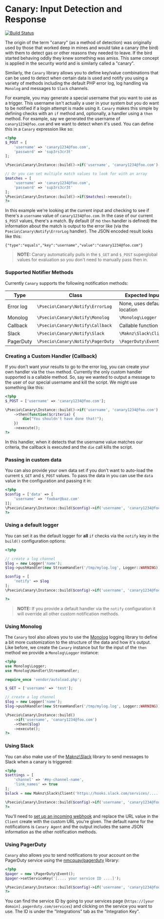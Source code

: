 Canary: Input Detection and Response
==================

[![Build Status](https://travis-ci.org/psecio/canary.svg?branch=master)](https://travis-ci.org/psecio/canary)

The origin of the term "canary" (as a method of detection) was originally used by those that worked deep in mines and would take a canary
(the bird) with them to detect gas or other reasons they needed to leave. If the bird started behaving oddly they knew something was amiss.
This same concept is applied in the security world and is similarly called a "canary".

Similarly, the `Canary` library allows you to define key/value combinations that can be used to detect when certain data is used and notify
you using a variety of methods including the default PHP error log, log handling via `Monolog` and messages to `Slack` channels.

For example, you may generate a special username that you want to use as a trigger. This username isn't actually a user in your system
but you do want to be notified if a login attempt is made using it. `Canary` makes this simple by defining checks with an `if` method and,
optionally, a handler using a `then` method. For example, say we generated the username of `canary1234@foo.com` and we want to detect when
it's used. You can define this in a `Canary` expression like so:

```php
<?php
$_POST = [
    'username' => 'canary1234@foo.com',
    'password' => 'sup3rs3cr3t'
];

\Psecio\Canary\Instance::build()->if('username', 'canary1234@foo.com')->execute();

// Or you can set multiple match values to look for with an array
$matches = [
    'username' => 'canary1234@foo.com',
    'password' => 'sup3rs3cr3t'
];
\Psecio\Canary\Instance::build()->if($matches)->execute();
?>
```

In this example we're looking at the current input and checking to see if there's a `username` value of `canary1234@foo.com`. In the case
of our current `$_POST` values, there's a match. By default (if no `then` handler is defined) the information about the match is output to
the error like (via the `Psecio\Canary\Notify\ErrorLog` handler). The JSON encoded result looks like this:

```
{"type":"equals","key":"username","value":"canary1234@foo.com"}
```

> **NOTE:** Canary automatically pulls in the `$_GET` and `$_POST` superglobal values for evaluation so you don't need to manually pass
then in.

### Supported Notifier Methods

Currently `Canary` supports the following notification methods:

| Type      | Class                            | Expected Input              |
| --------- | -------------------------------- | --------------------------- |
| Error log | `\Psecio\Canary\Notify\ErrorLog` | None, uses default location |
| Monolog   | `\Psecio\Canary\Notify\Monolog`  | `\Monolog\Logger`           |
| Callback  | `\Psecio\Canary\Notify\Callback` | Callable function           |
| Slack     | `\Psecio\Canary\Notify\Slack`    | `\Maknz\Slack\Client`       |
| PagerDuty | `\Psecio\Canary\Notify\PagerDuty`| `\PagerDuty\Event`          |

### Creating a Custom Handler (Callback)

If you don't want your results to go to the error log, you can create your own handler via the `then` method. Currently the only custom
handler supported is a callable method. So, say we wanted to output a message to the user of our special username and kill the script. We
might use something like this:

```php
<?php
$_POST = ['username' => 'canary1234@foo.com'];

\Psecio\Canary\Instance::build()->if('username', 'canary1234@foo.com')
    ->then(function($criteria) {
        die("You shouldn't have done that!");
    })
    ->execute();
?>
```

In this handler, when it detects that the username value matches our criteria, the callback is executed and the `die` call kills the script.

### Passing in custom data

You can also provide your own data set if you don't want to auto-load the current `$_GET` and `$_POST` values. To pass the data in you can use the
`data` value in the configuration and passing it in:

```php
<?php
$config = ['data' => [
    'username' => 'foobar@baz.com'
]];
\Psecio\Canary\Instance::build($config)->if('username', 'canary1234@foo.com')->execute();
?>
```

### Using a default logger

You can set it as the default logger for **all** `if` checks via the `notify` key in the `build()` configuration options:

```php
<?php

// create a log channel
$log = new Logger('name');
$log->pushHandler(new StreamHandler('/tmp/mylog.log', Logger::WARNING));

$config = [
    'notify' => $log
];
\Psecio\Canary\Instance::build($config)->if('username', 'canary1234@foo.com')->execute();

?>
```

> **NOTE:** If you provide a default handler via the `notify` configuration it will override all other custom notification methods.


### Using Monolog

The `Canary` tool also allows you to use the [Monolog](https://github.com/Seldaek/monolog) logging library to define a bit more customization to the structure of the data and how it's output. Like before, we create the `Canary` instance but for the input of the `then` method we provide a `Monolog\Logger` instance:

```php
<?php
use Monolog\Logger;
use Monolog\Handler\StreamHandler;

require_once 'vendor/autoload.php';

$_GET = ['username' => 'test'];

// create a log channel
$log = new Logger('name');
$log->pushHandler(new StreamHandler('/tmp/mylog.log', Logger::WARNING));

\Psecio\Canary\Instance::build()
    ->if('username', 'canary1234@foo.com')
    ->then($log)
    ->execute();
?>
```

### Using Slack

You can also make use of the [Maknz\Slack](https://github.com/maknz/slack) library to send messages to Slack when a canary is triggered:

```php
<?php
$settings = [
	'channel' => '#my-channel-name',
	'link_names' => true
];
$slack = new Maknz\Slack\Client('https://hooks.slack.com/services/.....', $settings);

\Psecio\Canary\Instance::build($config)->if('username', 'canary1234@foo.com')->then($slack);
?>
```

You'll need to [set up an incoming webhook](https://my.slack.com/services/new/incoming-webhook) and replace the URL value in the `Client`
create with the custom URL you're given. The default name for the notifications is `Canary Agent` and the output includes the same JSON
information as the other notification methods.

### Using PagerDuty

`Canary` also allows you to send notifications to your account on the PagerDuty service using the [nmcquay/pagerduty](https://github.com/nmcquay/pagerduty) library:

```php
<?php
$pager = new \PagerDuty\Event();
$pager->setServiceKey('[.... your service ID ....]');

\Psecio\Canary\Instance::build($config)->if('username', 'canary1234@foo.com')->then($pager);
?>
```

You can find the service ID by going to your services page (`https://[your domain].pagerduty.com/services`) and clicking on the service you want to use. The ID is under the "Integrations" tab as the "Integration Key".
